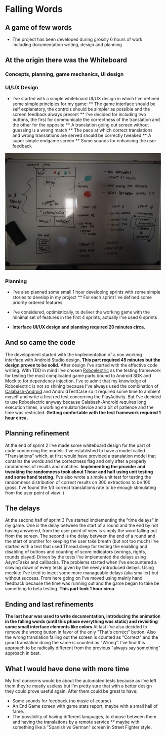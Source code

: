 # Falling Words
## A game of few words

* The project has been developed during grossly 6 hours of work including documentation writing, design and planning

## At the origin there was the Whiteboard
### Concepts, planning, game mechanics, UI design

### UI/UX Design

* I've started with a simple whiteboard UI/UX design in which I've defined some simple principles for my game:
** The game interface should be self explanatory, the controls should be simpler as possible and the screen feedback always present
** I've decided for including two buttons, the first for communicate the correctness of the translation and the other for the opposite
** A translation going out screen without guessing is a wrong match
** The pace at which correct translations and wrong translations are served should be correctly tweaked
** A super simple endgame screen
** Some sounds for enhancing the user feedback

![Whiteboard](/whiteboard.jpg)

### Planning
* I've also planned some small 1 hour developing sprints with some simple stories to develop in my project
** For each sprint I've defined some priority ordered features
* I've considered, optimistically, to deliver the working game with the minimal set of features in the first 4 sprints, actually I've used 6 sprints

* **Interface UI/UX design and planning required 20 minutes circa.**

## And so came the code

The development started with the implementation of a non working interface with Android Studio design.
**This part required 45 minutes but the design proven to be solid.**
After design I've started with the effective code writing.
With TDD in mind I've chosen [Roboelectric](http://robolectric.org/) as the testing framework for testing the most complicated game parts bound to Android SDK and Mockito for dependency injection.
I've to admit that my knowledge of Roboelectric is not so shining because I've always used the combination of [Calabash-Android](https://github.com/calabash/calabash-android) and AndroidTestCase so it required
some time to ambient myself and write a first red test concerning the PlayActivity.
But I've decided to use Roboelectric anyway because Calabash-Android requires long execution times, a working emulator/device and a bit of patience and the time was restricted.
**Getting confortable with the test framework required 1 hour circa.**

## Planning refinement

At the end of sprint 2 I've made some whiteboard design for the part of code concerning the models.
I've established to have a model called "Translations" which, at first would have provided a translation model that contains the words and the correctness flag and only after a properly
randomness of results and matches.
**Implementing the provider and tweaking the randomness took about 1 hour and half using unit testing and some hand testing.**
I've also wrote a simple unit test for testing the randomness distribution of correct results on 300 extractions to be 100 gross.
I've found the 1/3 correct translations rate to be enough stimulating from the user point of view :)

## The delays

At the second half of sprint 3 I've started implementing the "time delays" in my game.
One is the delay between the start of a round and the end by not having answered, from the user point of view is simply the word falling out from the screen.
The second is the delay between the end of a round and the start of another for keeping the user take breath (but not too much)
I've started with a test that used Thread.sleep for testing the enabling and disabling of buttons and counting of score indicators (wrongs, rights, rounds played)
Driven by the tests I've implemented the delays using AsyncTasks and callbacks.
The problems started when I've encountered a slowing down of every tests given by the newly introduced delays.
Using mockito I've tried to inject some more manageable delays (aka smaller) but without success.
From here going on I've moved using mainly hand feedback because the time was running out and the game began to take be something to beta testing.
**This part took 1 hour circa.**

## Ending and last refinements

**The last hour was used to write documentation, introducing the animation in the falling words (until this phase everything was static) and revisiting some small interface elements like colors**
At last I've also decided to remove the wrong button in favor of the only "That's correct" button.
Also the wrong translation falling out the screen is counted as "Correct" and the good translation doing the same is counted as "Wrong".
I've find this approach to be radically different from the previous "always say something" approach in best.

## What I would have done with more time

My first concerns would be about the automated tests because as I've left them they're mostly useless but I'm pretty sure that with a better design they could prove useful again.
After them could be great to have:
* Some sounds for feedback (no music of course)
* An End Game screen with game stats report, maybe with a small hall of fame.
* The possibility of having different languages, to choose between them and having the translations by a remote service
** maybe with something like a "Spanish vs German" screen in Street Fighter style.















